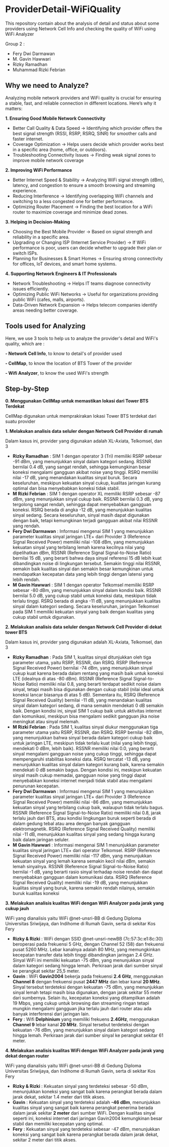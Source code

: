# ProviderDetail-WiFiQuality
This repository contain about the analysis of detail and status about some providers using Network Cell Info and checking the quality of WiFi using WiFi Analyzer

Group 2 :
- Fery Dwi Darmawan
- M. Gavin Hawwari
- Rizky Ramadhan
- Muhammad Rizki Febrian

## Why we need to Analyze?
Analyzing mobile network providers and WiFi quality is crucial for ensuring a stable, fast, and reliable connection in different locations. Here’s why it matters:

**1. Ensuring Good Mobile Network Connectivity**
- Better Call Quality & Data Speed → Identifying which provider offers the best signal strength (RSSI, RSRP, RSRQ, SINR) for smoother calls and faster internet.
- Coverage Optimization → Helps users decide which provider works best in a specific area (home, office, or outdoors).
- Troubleshooting Connectivity Issues → Finding weak signal zones to improve mobile network coverage
  
**2️. Improving WiFi Performance**
- Better Internet Speed & Stability → Analyzing WiFi signal strength (dBm), latency, and congestion to ensure a smooth browsing and streaming experience.
- Reducing Interference → Identifying overlapping WiFi channels and switching to a less congested one for better performance.
- Optimizing Router Placement → Finding the best location for a WiFi router to maximize coverage and minimize dead zones.
  
**3️. Helping in Decision-Making**
- Choosing the Best Mobile Provider → Based on signal strength and reliability in a specific area.
- Upgrading or Changing ISP (Internet Service Provider) → If WiFi performance is poor, users can decide whether to upgrade their plan or switch ISPs.
- Planning for Businesses & Smart Homes → Ensuring strong connectivity for offices, IoT devices, and smart home systems.
  
**4️. Supporting Network Engineers & IT Professionals**
- Network Troubleshooting → Helps IT teams diagnose connectivity issues efficiently.
- Optimizing Public WiFi Networks → Useful for organizations providing public WiFi (cafes, malls, airports).
- Data-Driven Network Expansion → Helps telecom companies identify areas needing better coverage.

## Tools used for Analyzing

Here, we use 3 tools to help us to analyze the provider's detail and WiFi's quality, which are :

**- Network Cell Info**, to know to detail's of provider used

**- CellMap**, to know the location of BTS Tower of the provider

**- Wifi Analyzer**, to know the used WiFi's strength

## Step-by-Step
**0. Menggunakan **CellMap** untuk memastikan lokasi dari Tower BTS Terdekat**

   CellMap digunakan untuk memprakirakan lokasi Tower BTS terdekat dari suatu provider

**1. Melakukan analisis data seluler dengan **Network Cell Provider** di rumah**



   Dalam kasus ini, provider yang digunakan adalah XL-Axiata, Telkomsel, dan 3
   - **Rizky Ramadhan** : SIM 1 dengan operator 3 (Tri) memiliki RSRP sebesar -91 dBm, yang menunjukkan sinyal dalam kategori sedang. RSSNR bernilai 0.4 dB, yang sangat rendah, sehingga kemungkinan besar koneksi mengalami gangguan akibat noise yang tinggi. RSRQ memiliki nilai -17 dB, yang menandakan kualitas sinyal buruk. Secara keseluruhan, meskipun kekuatan sinyal cukup, kualitas jaringan kurang optimal dan bisa menyebabkan koneksi tidak stabil.
   - **M Rizki Febrian** : SIM 1 dengan operator XL memiliki RSRP sebesar -87 dBm, yang menunjukkan sinyal cukup baik. RSSNR bernilai 0.3 dB, yang tergolong sangat rendah, sehingga dapat menyebabkan gangguan koneksi. RSRQ berada di angka -12 dB, yang menunjukkan kualitas sinyal sedang. Secara keseluruhan, sinyal masih dapat digunakan dengan baik, tetapi kemungkinan terjadi gangguan akibat nilai RSSNR yang rendah.
   - **Fery Dwi Darmawan** : Informasi mengenai SIM 1 yang menunjukkan parameter kualitas sinyal jaringan LTE+ dari Provider 3 (Reference Signal Received Power) memiliki nilai -108 dBm, yang memunjukkan kekuatan sinyal yang terbilang lemah karena kecilnya nilai yang dipelihatkan dBm,  RSSNR (Reference Signal Signal-to-Noise Ratio) bernilai 15 dB, yang berarti bahwa daya sinyal referensi 15 dB lebih kuat dibandingkan noise di lingkungan tersebut. Semakin tinggi nilai RSSNR, semakin baik kualitas sinyal dan semakin besar kemungkinan untuk mendapatkan kecepatan data yang lebih tinggi dengan latensi yang lebih rendah.
   - **M Gavin Hawwari** : SIM 1 dengan operator Telkomsel memiliki RSRP sebesar -80 dBm, yang menunjukkan sinyal dalam kondisi baik. RSSNR bernilai 5.0 dB, yang cukup stabil untuk koneksi data, meskipun tidak terlalu tinggi. RSRQ berada di angka -11 dB, yang menunjukkan kualitas sinyal dalam kategori sedang. Secara keseluruhan, jaringan Telkomsel pada SIM 1 memiliki kekuatan sinyal yang baik dengan kualitas yang cukup stabil untuk digunakan.

**2. Melakukan analisis data seluler dengan **Network Cell Provider** di dekat tower BTS**



   Dalam kasus ini, provider yang digunakan adalah XL-Axiata, Telkomsel, dan 3
   - **Rizky Ramadhan** : Pada SIM 1, kualitas sinyal ditunjukkan oleh tiga parameter utama, yaitu RSRP, RSSNR, dan RSRQ. RSRP (Reference Signal Received Power) bernilai -74 dBm, yang menunjukkan sinyal cukup kuat karena berada dalam rentang yang masih baik untuk koneksi LTE (idealnya di atas -80 dBm). RSSNR (Reference Signal Signal-to-Noise Ratio) memiliki nilai 0.8, yang berarti terdapat sedikit noise dalam sinyal, tetapi masih bisa digunakan dengan cukup stabil (nilai ideal untuk koneksi lancar biasanya di atas 5 dB). Sementara itu, RSRQ (Reference Signal Received Quality) bernilai -11 dB, yang menandakan kualitas sinyal dalam kategori sedang, di mana semakin mendekati 0 dB semakin baik. Dengan kondisi ini, sinyal SIM 1 cukup baik untuk aktivitas internet dan komunikasi, meskipun bisa mengalami sedikit gangguan jika noise meningkat atau sinyal melemah.
   - **M Rizki Febrian** : Pada SIM 1, kualitas sinyal diukur menggunakan tiga parameter utama yaitu RSRP, RSSNR, dan RSRQ. RSRP bernilai -82 dBm, yang menunjukkan bahwa sinyal berada dalam kategori cukup baik untuk jaringan LTE, meskipun tidak terlalu kuat (nilai yang lebih tinggi, mendekati 0 dBm, lebih baik). RSSNR memiliki nilai 0.0, yang berarti sinyal mengalami gangguan noise yang cukup tinggi, sehingga dapat mempengaruhi stabilitas koneksi data. RSRQ tercatat -13 dB, yang menunjukkan kualitas sinyal dalam kategori kurang baik, karena semakin mendekati 0 dB semakin bagus. Dengan kondisi ini, meskipun kekuatan sinyal masih cukup memadai, gangguan noise yang tinggi dapat menyebabkan koneksi internet menjadi tidak stabil atau mengalami penurunan kecepatan.
   - **Fery Dwi Darmawan** : Informasi mengenai SIM 1 yang menunjukkan parameter kualitas sinyal jaringan LTE+ dari Provider 3 (Reference Signal Received Power) memiliki nilai -86 dBm, yang memunjukkan kekuatan sinyal yang terbilang cukup baik, walaupun tidak terlalu bagus. RSSNR (Reference Signal Signal-to-Noise Ratio) memiliki nilai 0.8, jarak terlalu jauh dari BTS, atau kondisi lingkungan buruk seperti berada di dalam gedung tebal atau area dengan banyak gangguan elektromagnetik. RSRQ (Reference Signal Received Quality) memiliki nilai -11 dB, menunjukkan kualitas sinyal yang sedang hingga kurang baik dalam jaringan seluler.
   - **M Gavin Hawwari** : Informasi mengenai SIM 1 menunjukkan parameter kualitas sinyal jaringan LTE+ dari operator Telkomsel. RSRP (Reference Signal Received Power) memiliki nilai -117 dBm, yang menunjukkan kekuatan sinyal yang lemah karena semakin kecil nilai dBm, semakin lemah sinyalnya. RSSNR (Reference Signal Signal-to-Noise Ratio) bernilai -1 dB, yang berarti rasio sinyal terhadap noise rendah dan dapat menyebabkan gangguan dalam komunikasi data. RSRQ (Reference Signal Received Quality) memiliki nilai -19 dB, yang menunjukkan kualitas sinyal yang buruk, karena semakin rendah nilainya, semakin buruk kualitas koneksi

**3. Melakukan analisis kualitas WiFi dengan **WiFi Analyzer** pada jarak yang cukup jauh**



   WiFi yang dianalisis yaitu WiFi @net-unsri-BB di Gedung Diploma Universitas Sriwijaya, dan Indihome di Rumah Gavin, serta di sekitar Kos Fery
   - **Rizky & Rizki** : WiFi dengan SSID @net-unsri-newBB (7c:57:3c:e1:8c:30) beroperasi pada frekuensi 5 GHz, dengan Channel 52 (58) dan frekuensi pusat 5260 MHz. Lebar kanalnya adalah 80 MHz, yang memungkinkan kecepatan transfer data lebih tinggi dibandingkan jaringan 2.4 GHz. Sinyal WiFi ini memiliki kekuatan -75 dBm, yang menunjukkan sinyal dalam kategori sedang hingga lemah. Perkiraan jarak dari sumber sinyal ke perangkat sekitar 25,5 meter.
   - **Gavin** : WiFi **Gavin2004** bekerja pada frekuensi **2.4 GHz**, menggunakan **Channel 8** dengan frekuensi pusat **2447 MHz** dan lebar kanal **20 MHz**. Sinyal tersebut terdeteksi dengan kekuatan -75 dBm, yang menunjukkan sinyal lemah tetapi masih bisa digunakan, dengan jarak sekitar 55 meter dari sumbernya. Selain itu, kecepatan koneksi yang ditampilkan adalah 19 Mbps, yang cukup untuk browsing dan streaming ringan tetapi mungkin mengalami gangguan jika terlalu jauh dari router atau ada banyak interferensi dari jaringan lain.
   - **Fery** :  Wifi **Delphinium** yang memiliki frekuens **2.4GHz**, menggunakan **Channel 9** lebar kanal **20 MHz**. Sinyal tersebut terdeteksi dengan kekuatan -76 dBm, yang menunjukkan sinyal dalam kategori sedang hingga lemah. Perkiraan jarak dari sumber sinyal ke perangkat sekitar 61 meter.

**4. Melakukan analisis kualitas WiFi dengan **WiFi Analyzer** pada jarak yang dekat dengan router**



   WiFi yang dianalisis yaitu WiFi @net-unsri-BB di Gedung Diploma Universitas Sriwijaya, dan Indihome di Rumah Gavin, serta di sekitar Kos Fery
   - **Rizky & Rizki** : Kekuatan sinyal yang terdeteksi sebesar -50 dBm, menunjukkan koneksi yang sangat baik karena perangkat berada dalam jarak dekat, sekitar 1.4 meter dari titik akses. 
   - **Gavin** : Kekuatan sinyal yang terdeteksi adalah **-46 dBm**, menunjukkan kualitas sinyal yang sangat baik karena perangkat penerima berada dalam jarak sekitar **2 meter** dari sumber WiFi. Dengan kualitas sinyal seperti ini, koneksi internet dari jaringan Gavin2004 kemungkinan besar stabil dan memiliki kecepatan yang optimal.
   - **Fery** :  Kekuatan sinyal yang terdeteksi sebesar -47 dBm, menunjukkan koneksi yang sangat baik karena perangkat berada dalam jarak dekat, sekitar 2 meter dari titik akses. 

